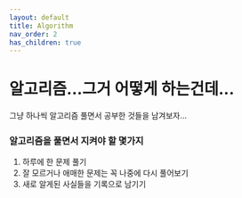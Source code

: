 ```yaml
---
layout: default
title: Algorithm
nav_order: 2
has_children: true
---
```


# 알고리즘...그거 어떻게 하는건데...

그냥 하나씩 알고리즘 풀면서 공부한 것들을 남겨보자...

### 알고리즘을 풀면서 지켜야 할 몇가지

1. 하루에 한 문제 풀기
2. 잘 모르거나 애매한 문제는 꼭 나중에 다시 풀어보기
3. 새로 알게된 사실들을 기록으로 남기기

